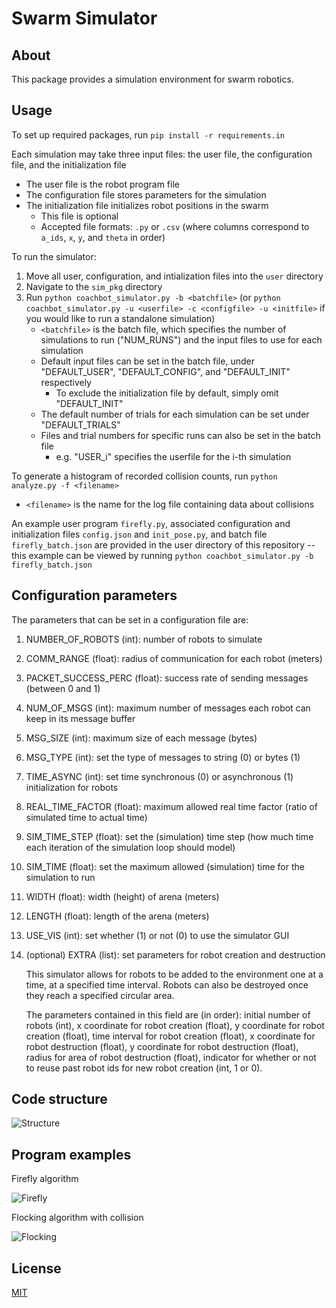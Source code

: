 # **Swarm Simulator**
## About
This package provides a simulation environment for swarm robotics. 

## Usage
To set up required packages, run `pip install -r requirements.in`

Each simulation may take three input files: the user file, the configuration file, and the initialization file
* The user file is the robot program file 
* The configuration file stores parameters for the simulation
* The initialization file initializes robot positions in the swarm
    * This file is optional
    * Accepted file formats: ``.py`` or ``.csv`` (where columns correspond to `a_ids`, `x`, `y`, and `theta` in order)

To run the simulator:
1. Move all user, configuration, and intialization files into the `user` directory
2. Navigate to the `sim_pkg` directory
3. Run `python coachbot_simulator.py -b <batchfile>` (or `python coachbot_simulator.py -u <userfile> -c <configfile> -u <initfile>` if you would like to run a standalone simulation)
    * `<batchfile>` is the batch file, which specifies the number of simulations to run ("NUM_RUNS") and the input files to use for each simulation
    * Default input files can be set in the batch file, under "DEFAULT_USER", "DEFAULT_CONFIG", and "DEFAULT_INIT" respectively
        * To exclude the initialization file by default, simply omit "DEFAULT_INIT"
    * The default number of trials for each simulation can be set under "DEFAULT_TRIALS"
    * Files and trial numbers for specific runs can also be set in the batch file
        * e.g. "USER_i" specifies the userfile for the i-th simulation

To generate a histogram of recorded collision counts, run `python analyze.py -f <filename>`
* `<filename>` is the name for the log file containing data about collisions

An example user program `firefly.py`, associated configuration and initialization files `config.json` and `init_pose.py`, and batch file `firefly_batch.json` are provided in the user directory of this repository -- this example can be viewed by running `python coachbot_simulator.py -b firefly_batch.json`

## Configuration parameters
The parameters that can be set in a configuration file are: 
1. NUMBER_OF_ROBOTS (int): number of robots to simulate
2. COMM_RANGE (float): radius of communication for each robot (meters)
3. PACKET_SUCCESS_PERC (float): success rate of sending messages (between 0 and 1)
4. NUM_OF_MSGS (int): maximum number of messages each robot can keep in its message buffer
5. MSG_SIZE (int): maximum size of each message (bytes)
6. MSG_TYPE (int): set the type of messages to string (0) or bytes (1)
7. TIME_ASYNC (int): set time synchronous (0) or asynchronous (1) initialization for robots
8. REAL_TIME_FACTOR (float): maximum allowed real time factor (ratio of simulated time to actual time)
9. SIM_TIME_STEP (float): set the (simulation) time step (how much time each iteration of the simulation loop should model)
10. SIM_TIME (float): set the maximum allowed (simulation) time for the simulation to run
11. WIDTH (float): width (height) of arena (meters)
12. LENGTH (float): length of the arena (meters)
13. USE_VIS (int): set whether (1) or not (0) to use the simulator GUI
14. (optional) EXTRA (list): set parameters for robot creation and destruction

    This simulator allows for robots to be added to the environment one at a time, at a specified time interval. Robots can also be destroyed once they reach a specified circular area. 
    
    The parameters contained in this field are (in order): initial number of robots (int), x coordinate for robot creation (float), y coordinate for robot creation (float), time interval for robot creation (float), x coordinate for robot destruction (float), y coordinate for robot destruction (float), radius for area of robot destruction (float), indicator for whether or not to reuse past robot ids for new robot creation (int, 1 or 0).

## Code structure
![Structure](.github/images/structure.png)

## Program examples

Firefly algorithm

![Firefly](.github/images/firefly.gif)

Flocking algorithm with collision 

![Flocking](.github/images/flocking.gif)

## License
[MIT](https://choosealicense.com/licenses/mit/)
